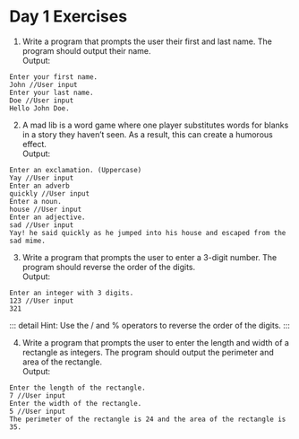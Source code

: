 # Day 1 Exercises

1. Write a program that prompts the user their first and last name. The program should output their name.  
Output:
```
Enter your first name.
John //User input
Enter your last name.
Doe //User input
Hello John Doe.
```
2. A mad lib is a word game where one player substitutes words for blanks in a story they haven’t seen. As a result, this can create a humorous effect.  
Output:
```
Enter an exclamation. (Uppercase)
Yay //User input
Enter an adverb
quickly //User input
Enter a noun.
house //User input
Enter an adjective.
sad //User input
Yay! he said quickly as he jumped into his house and escaped from the sad mime.
```
3. Write a program that prompts the user to enter a 3-digit number.  The program should reverse the order of the digits.  
Output:
```
Enter an integer with 3 digits.
123 //User input
321
```
::: detail Hint:
Use the / and % operators to reverse the order of the digits.
:::

4. Write a program that prompts the user to enter the length and width of a rectangle as integers.  The program should output the perimeter and area of the rectangle.  
Output:
```
Enter the length of the rectangle.
7 //User input
Enter the width of the rectangle.
5 //User input
The perimeter of the rectangle is 24 and the area of the rectangle is 35.
```